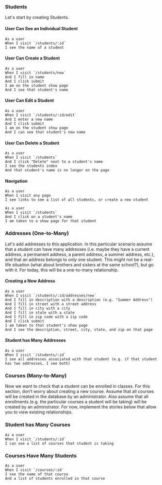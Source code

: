 ### Students

Let's start by creating Students.

#### User Can See an Individual Student

```
As a user
When I visit `/students/:id`
I see the name of a student
```
<!-- 
#### User Can See a List of Students

```
As a user
When I visit `/students`
I see a list of student names
``` -->

#### User Can Create a Student

```
As a user
When I visit `/students/new`
And I fill in name
And I click submit
I am on the student show page
And I see that student's name
```

#### User Can Edit a Student

```
As a user
When I visit `/students/:id/edit`
And I enter a new name
And I click submit
I am on the student show page
And I can see that student's new name
```

#### User Can Delete a Student

```
As a user
When I visit `/students`
And I click "Delete" next to a student's name
I see the students index
And that student's name is no longer on the page
```

#### Navigation

```
As a user
When I visit any page
I see links to see a list of all students, or create a new student
```

```
As a user
When I visit `/students`
And I click on a student's name
I am taken to a show page for that student
```

### Addresses (One-to-Many)

Let's add addresses to this application. In this particular scenario assume that a student can have many addresses (i.e. maybe they have a current address, a permanent address, a parent address, a summer address, etc.), and that an address belongs to *only* one student. This might not be a real-life situation (what about brothers and sisters at the same school?), but go with it. For today, this will be a one-to-many relationship.

#### Creating a New Address

```
As a user
When I visit `/students/:id/addresses/new`
And I fill in description with a description (e.g. "Summer Address")
And I fill in street with a street address
And I fill in city with a city
And I fill in state with a state
And I fill in zip code with a zip code
And I click submit
I am taken to that student's show page
And I see the description, street, city, state, and zip on that page
```

#### Student has Many Addresses

```
As a user
When I visit `/students/:id`
I see all addresses associated with that student (e.g. if that student has two addresses, I see both)
```

### Courses (Many-to-Many)

Now we want to check that a student can be enrolled in classes. For this section, don't worry about creating a new course. Assume that all courses will be created in the database by an administrator. Also assume that all enrollments (e.g. the particular courses a student will be taking) will be created by an adminstrator. For now, implement the stories below that allow you to view existing relationships.

### Student has Many Courses

```
As a user
When I visit `/students/:id`
I can see a list of courses that student is taking
```

### Courses Have Many Students

```
As a user
When I visit `/courses/:id`
I see the name of that course
And a list of students enrolled in that course
